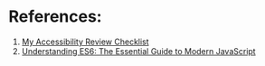 
# References:

1. [My Accessibility Review Checklist](https://sarahabd.com/blog/my-accessibility-review-checklist)
2. [Understanding ES6: The Essential Guide to Modern JavaScript](https://javascript.plainenglish.io/understanding-es6-the-essential-guide-to-modern-javascript-1-7a23a936b47e)